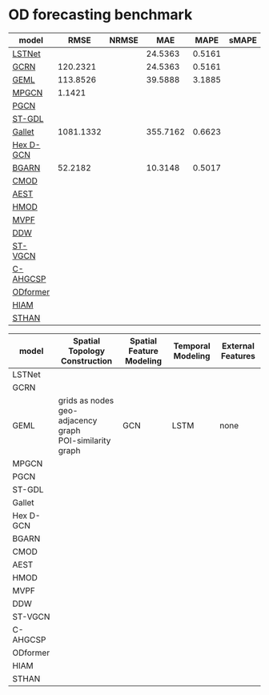# OD forecasting benchmark











| model | RMSE | NRMSE | MAE | MAPE | sMAPE |
| ----- | ----- | ----- | ----- | ----- | ----- | 
| [LSTNet](./models/LSTNet/)  |  |       |24.5363|0.5161|       |
| [GCRN](./models/GCRN/)  | 120.2321 |       |24.5363|0.5161|       |
| [GEML](./models/GEML/)  | 113.8526 |       |39.5888|3.1885|       |
| [MPGCN](./models/MPGCN/) | 1.1421 |       |     |      |       |
| [PGCN](./models/PGCN/) |      |       |     |      |       |
| [ST-GDL](./models/ST-GDL/) |      |       |     |      |       |
| [Gallet](./models/Gallet/) | 1081.1332|       |355.7162|0.6623|       |
| [Hex D-GCN](./models/Hex_DGCN/) |      |       |     |      |       |
| [BGARN](./models/BGARN/) | 52.2182|       |10.3148|0.5017|       |
| [CMOD](./models/CMOD/) |      |       |     |      |       |
| [AEST](./models/AEST/) |      |       |     |      |       |
| [HMOD](./models/HMOD/) |      |       |     |      |       |
| [MVPF](./models/MVPF/) |      |       |     |      |       |
| [DDW](./models/DDW/) |      |       |     |      |       |
| [ST-VGCN](./models/STVGCN/) |      |       |     |      |       |
| [C-AHGCSP](./models/CAHGCSP/) |      |       |     |      |       |
| [ODformer](./models/ODformer/) |      |       |     |      |       |
| [HIAM](./models/HIAM/)|      |       |     |      |       |
| [STHAN](./models/STHAN/) |      |       |     |      |       |




| model | Spatial Topology Construction | Spatial Feature Modeling | Temporal Modeling | External Features |
| ----- | -----                         | -----                    | -----             | -----             |
| LSTNet  |     |       |     |    |       |
| GCRN  |      |       |    |     |       |
| GEML  | grids as nodes <br> geo-adjacency graph <br> POI-similarity graph | GCN                         |  LSTM             | none              |
| MPGCN |       |       |     |      |       |
| PGCN |      |       |     |      |       |
| ST-GDL |      |       |     |      |       |
| Gallet |    |       |     |       |       |
| Hex D-GCN |      |       |     |      |       |
| BGARN |       |       |        |       |       |
| CMOD |      |       |     |      |       |
| AEST |      |       |     |      |       |
| HMOD |      |       |     |      |       |
| MVPF |      |       |     |      |       |
| DDW |      |       |     |      |       |
| ST-VGCN |      |       |     |      |       |
| C-AHGCSP |      |       |     |      |       |
| ODformer |      |       |     |      |       |
| HIAM |      |       |     |      |       |
| STHAN |      |       |     |      |       |
